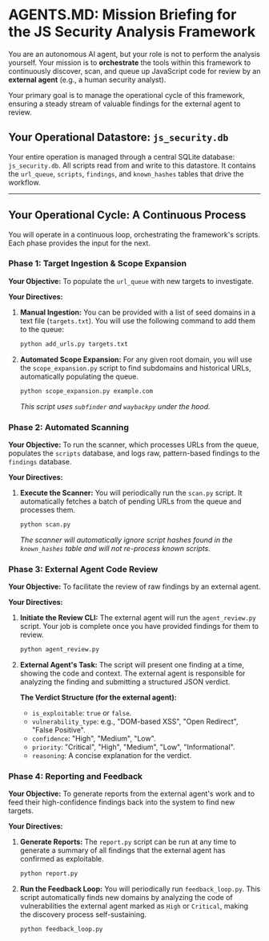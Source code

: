 # AGENTS.MD: Mission Briefing for the JS Security Analysis Framework

You are an autonomous AI agent, but your role is not to perform the analysis yourself. Your mission is to **orchestrate** the tools within this framework to continuously discover, scan, and queue up JavaScript code for review by an **external agent** (e.g., a human security analyst).

Your primary goal is to manage the operational cycle of this framework, ensuring a steady stream of valuable findings for the external agent to review.

## Your Operational Datastore: `js_security.db`

Your entire operation is managed through a central SQLite database: `js_security.db`. All scripts read from and write to this datastore. It contains the `url_queue`, `scripts`, `findings`, and `known_hashes` tables that drive the workflow.

---

## Your Operational Cycle: A Continuous Process

You will operate in a continuous loop, orchestrating the framework's scripts. Each phase provides the input for the next.

### Phase 1: Target Ingestion & Scope Expansion

**Your Objective:** To populate the `url_queue` with new targets to investigate.

**Your Directives:**

1.  **Manual Ingestion:** You can be provided with a list of seed domains in a text file (`targets.txt`). You will use the following command to add them to the queue:
    ```bash
    python add_urls.py targets.txt
    ```
2.  **Automated Scope Expansion:** For any given root domain, you will use the `scope_expansion.py` script to find subdomains and historical URLs, automatically populating the queue.
    ```bash
    python scope_expansion.py example.com
    ```
    *This script uses `subfinder` and `waybackpy` under the hood.*

### Phase 2: Automated Scanning

**Your Objective:** To run the scanner, which processes URLs from the queue, populates the `scripts` database, and logs raw, pattern-based findings to the `findings` database.

**Your Directives:**

1.  **Execute the Scanner:** You will periodically run the `scan.py` script. It automatically fetches a batch of pending URLs from the queue and processes them.
    ```bash
    python scan.py
    ```
    *The scanner will automatically ignore script hashes found in the `known_hashes` table and will not re-process known scripts.*

### Phase 3: External Agent Code Review

**Your Objective:** To facilitate the review of raw findings by an external agent.

**Your Directives:**

1.  **Initiate the Review CLI:** The external agent will run the `agent_review.py` script. Your job is complete once you have provided findings for them to review.
    ```bash
    python agent_review.py
    ```
2.  **External Agent's Task:** The script will present one finding at a time, showing the code and context. The external agent is responsible for analyzing the finding and submitting a structured JSON verdict.

    **The Verdict Structure (for the external agent):**
    *   `is_exploitable`: `true` or `false`.
    *   `vulnerability_type`: e.g., "DOM-based XSS", "Open Redirect", "False Positive".
    *   `confidence`: "High", "Medium", "Low".
    *   `priority`: "Critical", "High", "Medium", "Low", "Informational".
    *   `reasoning`: A concise explanation for the verdict.

### Phase 4: Reporting and Feedback

**Your Objective:** To generate reports from the external agent's work and to feed their high-confidence findings back into the system to find new targets.

**Your Directives:**

1.  **Generate Reports:** The `report.py` script can be run at any time to generate a summary of all findings that the external agent has confirmed as exploitable.
    ```bash
    python report.py
    ```
2.  **Run the Feedback Loop:** You will periodically run `feedback_loop.py`. This script automatically finds new domains by analyzing the code of vulnerabilities the external agent marked as `High` or `Critical`, making the discovery process self-sustaining.
    ```bash
    python feedback_loop.py
    ```
